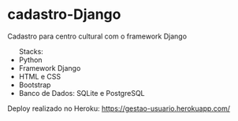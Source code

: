 # cadastro-Django
Cadastro para centro cultural com o framework Django

<ul>Stacks:
  <li>Python
  <li>Framework Django
  <li>HTML e CSS
  <li>Bootstrap
  <li>Banco de Dados: SQLite e PostgreSQL
</ul>

Deploy realizado no Heroku: https://gestao-usuario.herokuapp.com/
